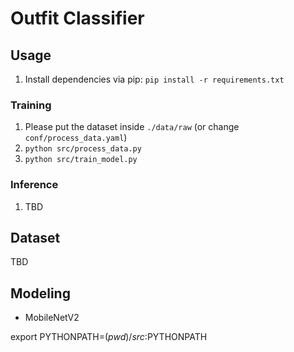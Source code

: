 # Outfit Classifier

## Usage

1. Install dependencies via pip: `pip install -r requirements.txt`

### Training

1. Please put the dataset inside `./data/raw` (or change `conf/process_data.yaml`)
2. `python src/process_data.py`
3. `python src/train_model.py`

### Inference

1. TBD

## Dataset

TBD

## Modeling

* MobileNetV2


export PYTHONPATH=$(pwd)/src:$PYTHONPATH